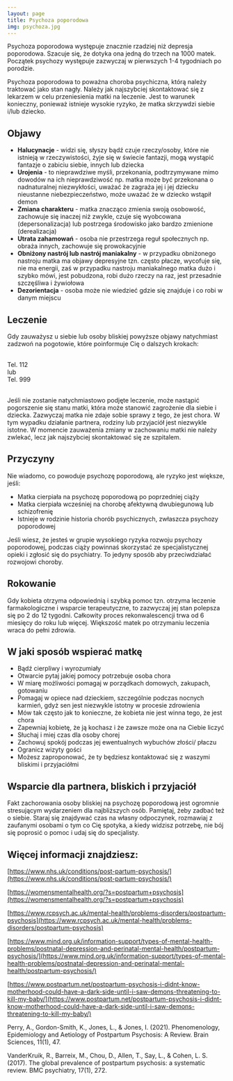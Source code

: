 ```yaml
---
layout: page
title: Psychoza poporodowa
img: psychoza.jpg
---
```


Psychoza poporodowa występuje znacznie rzadziej niż depresja poporodowa. Szacuje się, że dotyka ona jedną do trzech na 1000 matek. Początek psychozy występuje zazwyczaj w pierwszych 1-4 tygodniach po porodzie. 

Psychoza poporodowa to poważna choroba psychiczna, którą należy traktować jako stan nagły. Należy jak najszybciej skontaktować się z lekarzem w celu przeniesienia matki na leczenie. Jest to warunek konieczny, ponieważ istnieje wysokie ryzyko, że matka skrzywdzi siebie i/lub dziecko.

## Objawy

- **Halucynacje** - widzi się, słyszy bądź czuje rzeczy/osoby, które nie istnieją w rzeczywistości, żyje się w świecie fantazji, mogą wystąpić fantazje o zabiciu siebie, innych lub dziecka
- **Urojenia** - to nieprawdziwe myśli, przekonania, podtrzymywane mimo dowodów na ich nieprawdziwość np. matka może być przekonana o nadnaturalnej niezwykłości, uważać że zagraża jej i jej dziecku nieustanne niebezpieczeństwo, może uważać że w dziecko wstąpił demon
- **Zmiana charakteru** -  matka znacząco zmienia swoją osobowość, zachowuje się inaczej niż zwykle, czuje się wyobcowana (depersonalizacja) lub postrzega środowisko jako bardzo zmienione (derealizacja)
- **Utrata zahamowań** - osoba nie przestrzega reguł społecznych np. obraża innych, zachowuje się prowokacyjnie 
- **Obniżony nastrój lub nastrój maniakalny** - w przypadku obniżonego nastroju matka ma objawy depresyjne tzn. często płacze, wycofuje się, nie ma energii, zaś w przypadku nastroju maniakalnego matka dużo i szybko mówi, jest pobudzona, robi dużo rzeczy na raz, jest przesadnie szczęśliwa i żywiołowa
- **Dezorientacja** - osoba może nie wiedzieć gdzie się znajduje i co robi w danym miejscu



## Leczenie

Gdy zauważysz u siebie lub osoby bliskiej powyższe objawy natychmiast zadzwoń na pogotowie, które poinformuje Cię o dalszych krokach: 

<br/>
<div class="row">
    <div class="col-4 align-right"><span class="button primary-red large">Tel. 112</span></div>
    <div class="col-4 align-center"><span>lub</span></div>
    <div class="col-4 align-left"><span class="button primary-red large">Tel. 999</span></div>
</div>
<br/>

Jeśli nie zostanie natychmiastowo podjęte leczenie, może nastąpić pogorszenie się stanu matki, która może stanowić zagrożenie dla siebie i dziecka. Zazwyczaj matka nie zdaje sobie sprawy z tego, że jest chora. W tym wypadku działanie partnera, rodziny lub przyjaciół jest niezwykle istotne. W momencie zauważenia zmiany w zachowaniu matki nie należy zwlekać, lecz jak najszybciej skontaktować się ze szpitalem.


## Przyczyny
Nie wiadomo, co powoduje psychozę poporodową, ale ryzyko jest większe, jeśli:

- Matka cierpiała na psychozę poporodową po poprzedniej ciąży
- Matka cierpiała wcześniej na chorobę afektywną dwubiegunową lub schizofrenię
- Istnieje w rodzinie historia chorób psychicznych, zwłaszcza psychozy poporodowej


Jeśli wiesz, że jesteś w grupie wysokiego ryzyka rozwoju psychozy poporodowej, podczas ciąży powinnaś skorzystać ze specjalistycznej opieki i zgłosić się do psychiatry. To jedyny sposób aby przeciwdziałać rozwojowi choroby.


## Rokowanie
Gdy kobieta otrzyma odpowiednią i szybką pomoc tzn. otrzyma leczenie farmakologiczne i wsparcie terapeutyczne, to zazwyczaj jej stan polepsza się po 2 do 12 tygodni. Całkowity proces rekonwalescencji trwa od 6 miesięcy do roku lub więcej. Większość matek po otrzymaniu leczenia wraca do pełni zdrowia.


## W jaki sposób wspierać matkę
- Bądź cierpliwy i wyrozumiały
- Otwarcie pytaj jakiej pomocy potrzebuje osoba chora
- W miarę możliwości pomagaj w porządkach domowych, zakupach, gotowaniu
- Pomagaj w opiece nad dzieckiem, szczególnie podczas nocnych karmień, gdyż sen jest niezwykle istotny w procesie zdrowienia 
- Mów tak często jak to konieczne, że kobieta nie jest winna tego, że jest chora
- Zapewniaj kobietę, że ją kochasz i że zawsze może ona na Ciebie liczyć
- Słuchaj i miej czas dla osoby chorej
- Zachowuj spokój podczas jej ewentualnych wybuchów złości/ płaczu
- Ogranicz wizyty gości
- Możesz zaproponować, że ty będziesz kontaktować się z waszymi bliskimi i przyjaciółmi


## Wsparcie dla partnera, bliskich i przyjaciół
Fakt zachorowania osoby bliskiej na psychozę poporodową jest ogromnie stresującym wydarzeniem dla najbliższych osób. Pamiętaj, żeby zadbać też o siebie. Staraj się znajdywać czas na własny odpoczynek, rozmawiaj z zaufanymi osobami o tym co Cię spotyka, a kiedy widzisz potrzebę, nie bój się poprosić o pomoc i udaj się do specjalisty.




## Więcej informacji znajdziesz:

[https://www.nhs.uk/conditions/post-partum-psychosis/](https://www.nhs.uk/conditions/post-partum-psychosis/)

[https://womensmentalhealth.org/?s=postpartum+psychosis](https://womensmentalhealth.org/?s=postpartum+psychosis)

[https://www.rcpsych.ac.uk/mental-health/problems-disorders/postpartum-psychosis](https://www.rcpsych.ac.uk/mental-health/problems-disorders/postpartum-psychosis)

[https://www.mind.org.uk/information-support/types-of-mental-health-problems/postnatal-depression-and-perinatal-mental-health/postpartum-psychosis/](https://www.mind.org.uk/information-support/types-of-mental-health-problems/postnatal-depression-and-perinatal-mental-health/postpartum-psychosis/)

[https://www.postpartum.net/postpartum-psychosis-i-didnt-know-motherhood-could-have-a-dark-side-until-i-saw-demons-threatening-to-kill-my-baby/](https://www.postpartum.net/postpartum-psychosis-i-didnt-know-motherhood-could-have-a-dark-side-until-i-saw-demons-threatening-to-kill-my-baby/)

Perry, A., Gordon-Smith, K., Jones, L., & Jones, I. (2021). Phenomenology, Epidemiology and Aetiology of Postpartum Psychosis: A Review. Brain Sciences, 11(1), 47.

VanderKruik, R., Barreix, M., Chou, D., Allen, T., Say, L., & Cohen, L. S. (2017). The global prevalence of postpartum psychosis: a systematic review. BMC psychiatry, 17(1), 272.



